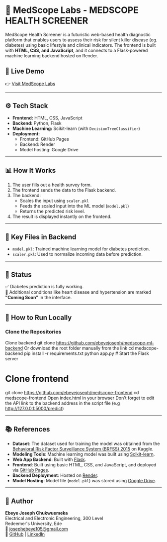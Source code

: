 # 🧬 MedScope Labs - MEDSCOPE HEALTH SCREENER

MedScope Health Screener is a futuristic web-based health diagnostic platform that enables users to assess their risk for silent killer disease (eg. diabetes) using basic lifestyle and clinical indicators. The frontend is built with **HTML, CSS, and JavaScript**, and it connects to a Flask-powered machine learning backend hosted on Render.

## 🚀 Live Demo

👉 [Visit MedScope Labs](https://ebeyejoseph.github.io/medscope-frontend/)

---

## ⚙️ Tech Stack

- **Frontend:** HTML, CSS, JavaScript
- **Backend:** Python, Flask
- **Machine Learning:** Scikit-learn (with `DecisionTreeClassifier`)
- **Deployment:**
  - Frontend: GitHub Pages
  - Backend: Render
  - Model hosting: Google Drive

---

## 📊 How It Works

1. The user fills out a health survey form.
2. The frontend sends the data to the Flask backend.
3. The backend:
   - Scales the input using `scaler.pkl`
   - Feeds the scaled input into the ML model (`model.pkl`)
   - Returns the predicted risk level.
4. The result is displayed instantly on the frontend.

---

## 📁 Key Files in Backend

- `model.pkl`: Trained machine learning model for diabetes prediction.
- `scaler.pkl`: Used to normalize incoming data before prediction.

---

## 🧪 Status

✅ Diabetes prediction is fully working.  
🚧 Additional conditions like heart disease and hypertension are marked **"Coming Soon"** in the interface.

---

## 🧰 How to Run Locally

### Clone the Repositories

Clone backend
git clone https://github.com/ebeyejoseph/medscope-ml-backend
Or download the root folder manually from the link 
cd medscope-backend 
pip install -r requirements.txt
python app.py  # Start the Flask server

# Clone frontend
git clone https://github.com/ebeyejoseph/medscope-frontend
cd medscope-frontend
Open index.html in your browser
Don't forget to edit the API link to the backend address in the script file (e.g http://127.0.0.1:5000/predict)

---

## 📚 References

- **Dataset**: The dataset used for training the model was obtained from the [Behavioral Risk Factor Surveillance System (BRFSS) 2015](https://www.kaggle.com/datasets/alexteboul/diabetes-health-indicators-dataset) on Kaggle.
- **Modeling Tools**: Machine learning model was built using [Scikit-learn](https://scikit-learn.org/).
- **Web App Backend**: Built with [Flask](https://flask.palletsprojects.com/).
- **Frontend**: Built using basic HTML, CSS, and JavaScript, and deployed via [GitHub Pages](https://pages.github.com/).
- **Backend Deployment**: Hosted on [Render](https://render.com/).
- **Model Hosting**: Model file (`model.pkl`) was stored using [Google Drive](https://drive.google.com/).

---

## 📌 Author

**Ebeye Joseph Chukwuemeka**  
Electrical and Electronic Engineering, 300 Level  
Redeemer's University, Ede  
📧 josephebeye105@gmail.com  
🔗 [GitHub](https://github.com/ebeyejoseph) | [LinkedIn](https://www.linkedin.com/in/ebeye-joseph-87b53b235/)
